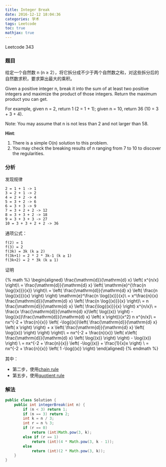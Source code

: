 ```yaml
---
title: Integer Break
date: 2016-12-12 18:04:36
categories: 学术
tags: Leetcode
toc: true
mathjax: true
---
```


Leetcode 343

### 题目

给定一个自然数 n (n ≥ 2），将它拆分成不少于两个自然数之和，对这些拆分后的自然数求积，要求算出最大的乘积。

Given a positive integer n, break it into the sum of at least two positive integers and maximize the product of those integers. Return the maximum product you can get.

For example, given n = 2, return 1 (2 = 1 + 1); given n = 10, return 36 (10 = 3 + 3 + 4).

Note: You may assume that n is not less than 2 and not larger than 58.

__Hint__:

1. There is a simple O(n) solution to this problem.
2. You may check the breaking results of n ranging from 7 to 10 to discover the regularities.


### 分析

发现规律

```
2 = 1 + 1 -> 1
3 = 2 + 1 -> 2
4 = 2 + 2 -> 4
5 = 3 + 2 -> 6
6 = 3 + 3 -> 9
7 = 3 + 2 + 2 -> 12
8 = 3 + 3 + 2 -> 18
9 = 3 + 3 + 3 -> 27
10 = 3 + 3 + 2 + 2 -> 36
```

通项公式：

```
f(2) = 1
f(3) = 2
f(3k) = 3k (k ≥ 2)
f(3k+1) = 2 * 2 * 3k-1 (k ≥ 1)
f(3k+2) = 2 * 3k (k ≥ 1)
```

证明

{% math %}
\begin{aligned}
\frac{\mathrm{d}}{\mathrm{d} x} \left( x^{n/x} \right)\\
= \frac{\mathrm{d}}{\mathrm{d} x} \left( \mathrm{e}^{\frac{n \log{(x)}}{x}} \right)\\
= \left( \frac{\mathrm{d}}{\mathrm{d} x} \left( \frac{n \log{(x)}}{x} \right) \right) \mathrm{e}^\frac{n \log{(x)}}{x}\\
= x^\frac{n}{x} \frac{\mathrm{d}}{\mathrm{d} x} \left( \frac{n \log{(x)}}{x} \right)\\
= n \frac{\mathrm{d}}{\mathrm{d} x} \left( \frac{\log{(x)}}{x} \right) x^{n/x}\\
= \frac{x \frac{\mathrm{d}}{\mathrm{d} x}\left( \log{(x)} \right) - \log{(x)}\frac{\mathrm{d}}{\mathrm{d} x} \left( x \right)}{x^2} n x^{n/x}\\
= nx^{-2 + \frac{n}{x}} \left( -\log{(x)}\left( \frac{\mathrm{d}}{\mathrm{d} x} \left( x \right) \right) + x \left( \frac{\mathrm{d}}{\mathrm{d} x} \left( \log{(x)} \right) \right) \right)\\
= nx^{-2 + \frac{n}{x}} \left( x\left( \frac{\mathrm{d}}{\mathrm{d} x} \left( \log{(x)} \right) \right) - \log{(x)} \right) \\
= nx^{-2 + \frac{n}{x}} \left( -\log{(x)} + \frac{1}{x}x \right) \\
= nx^{-2 + \frac{n}{x}} \left( 1 -\log{(x)} \right)
\end{aligned}
{% endmath %}

其中：

* 第二步，使用[chain rule](https://zh.wikipedia.org/wiki/%E9%93%BE%E5%BC%8F%E6%B3%95%E5%88%99)
* 第五步，使用[quotient rule](https://en.wikipedia.org/wiki/Quotient_rule)

### 解法

```java
public class Solution {
    public int integerBreak(int n) {
        if (n < 3) return 1;
        if (n == 3) return 2;
        int k = n / 3;
        int r = n % 3;
        if (r == 0)
            return (int)Math.pow(3, k);
        else if (r == 1)
            return (int)(4 * Math.pow(3, k - 1));
        else
            return (int)(2 * Math.pow(3, k));
    }
}
```